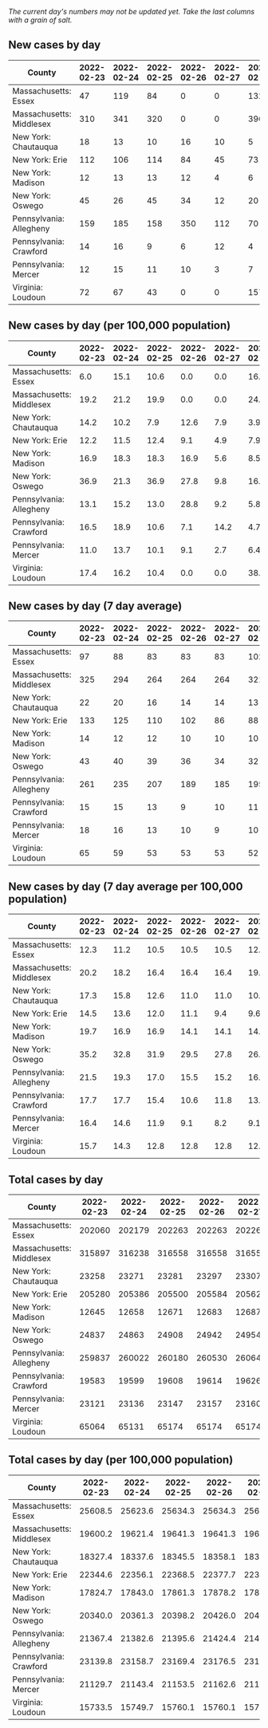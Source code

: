 _The current day's numbers may not be updated yet. Take the last columns with a grain of salt._
## New cases by day

| County | 2022-02-23 | 2022-02-24 | 2022-02-25 | 2022-02-26 | 2022-02-27 | 2022-02-28 | 2022-03-01 |
| --- | --- | --- | --- | --- | --- | --- | --- |
| Massachusetts: Essex | 47 | 119 | 84 | 0 | 0 | 132 | 74 |
| Massachusetts: Middlesex | 310 | 341 | 320 | 0 | 0 | 396 | 358 |
| New York: Chautauqua | 18 | 13 | 10 | 16 | 10 | 5 | 22 |
| New York: Erie | 112 | 106 | 114 | 84 | 45 | 73 | 64 |
| New York: Madison | 12 | 13 | 13 | 12 | 4 | 6 | 7 |
| New York: Oswego | 45 | 26 | 45 | 34 | 12 | 20 | 16 |
| Pennsylvania: Allegheny | 159 | 185 | 158 | 350 | 112 | 70 | 156 |
| Pennsylvania: Crawford | 14 | 16 | 9 | 6 | 12 | 4 | 11 |
| Pennsylvania: Mercer | 12 | 15 | 11 | 10 | 3 | 7 | 5 |
| Virginia: Loudoun | 72 | 67 | 43 | 0 | 0 | 157 | 103 |

## New cases by day (per 100,000 population)

| County | 2022-02-23 | 2022-02-24 | 2022-02-25 | 2022-02-26 | 2022-02-27 | 2022-02-28 | 2022-03-01 |
| --- | --- | --- | --- | --- | --- | --- | --- |
| Massachusetts: Essex | 6.0 | 15.1 | 10.6 | 0.0 | 0.0 | 16.7 | 9.4 |
| Massachusetts: Middlesex | 19.2 | 21.2 | 19.9 | 0.0 | 0.0 | 24.6 | 22.2 |
| New York: Chautauqua | 14.2 | 10.2 | 7.9 | 12.6 | 7.9 | 3.9 | 17.3 |
| New York: Erie | 12.2 | 11.5 | 12.4 | 9.1 | 4.9 | 7.9 | 7.0 |
| New York: Madison | 16.9 | 18.3 | 18.3 | 16.9 | 5.6 | 8.5 | 9.9 |
| New York: Oswego | 36.9 | 21.3 | 36.9 | 27.8 | 9.8 | 16.4 | 13.1 |
| Pennsylvania: Allegheny | 13.1 | 15.2 | 13.0 | 28.8 | 9.2 | 5.8 | 12.8 |
| Pennsylvania: Crawford | 16.5 | 18.9 | 10.6 | 7.1 | 14.2 | 4.7 | 13.0 |
| Pennsylvania: Mercer | 11.0 | 13.7 | 10.1 | 9.1 | 2.7 | 6.4 | 4.6 |
| Virginia: Loudoun | 17.4 | 16.2 | 10.4 | 0.0 | 0.0 | 38.0 | 24.9 |

## New cases by day (7 day average)

| County | 2022-02-23 | 2022-02-24 | 2022-02-25 | 2022-02-26 | 2022-02-27 | 2022-02-28 | 2022-03-01 |
| --- | --- | --- | --- | --- | --- | --- | --- |
| Massachusetts: Essex | 97 | 88 | 83 | 83 | 83 | 102 | 65 |
| Massachusetts: Middlesex | 325 | 294 | 264 | 264 | 264 | 321 | 246 |
| New York: Chautauqua | 22 | 20 | 16 | 14 | 14 | 13 | 13 |
| New York: Erie | 133 | 125 | 110 | 102 | 86 | 88 | 85 |
| New York: Madison | 14 | 12 | 12 | 10 | 10 | 10 | 10 |
| New York: Oswego | 43 | 40 | 39 | 36 | 34 | 32 | 28 |
| Pennsylvania: Allegheny | 261 | 235 | 207 | 189 | 185 | 195 | 170 |
| Pennsylvania: Crawford | 15 | 15 | 13 | 9 | 10 | 11 | 10 |
| Pennsylvania: Mercer | 18 | 16 | 13 | 10 | 9 | 10 | 9 |
| Virginia: Loudoun | 65 | 59 | 53 | 53 | 53 | 52 | 63 |

## New cases by day (7 day average per 100,000 population)

| County | 2022-02-23 | 2022-02-24 | 2022-02-25 | 2022-02-26 | 2022-02-27 | 2022-02-28 | 2022-03-01 |
| --- | --- | --- | --- | --- | --- | --- | --- |
| Massachusetts: Essex | 12.3 | 11.2 | 10.5 | 10.5 | 10.5 | 12.9 | 8.2 |
| Massachusetts: Middlesex | 20.2 | 18.2 | 16.4 | 16.4 | 16.4 | 19.9 | 15.3 |
| New York: Chautauqua | 17.3 | 15.8 | 12.6 | 11.0 | 11.0 | 10.2 | 10.2 |
| New York: Erie | 14.5 | 13.6 | 12.0 | 11.1 | 9.4 | 9.6 | 9.3 |
| New York: Madison | 19.7 | 16.9 | 16.9 | 14.1 | 14.1 | 14.1 | 14.1 |
| New York: Oswego | 35.2 | 32.8 | 31.9 | 29.5 | 27.8 | 26.2 | 22.9 |
| Pennsylvania: Allegheny | 21.5 | 19.3 | 17.0 | 15.5 | 15.2 | 16.0 | 14.0 |
| Pennsylvania: Crawford | 17.7 | 17.7 | 15.4 | 10.6 | 11.8 | 13.0 | 11.8 |
| Pennsylvania: Mercer | 16.4 | 14.6 | 11.9 | 9.1 | 8.2 | 9.1 | 8.2 |
| Virginia: Loudoun | 15.7 | 14.3 | 12.8 | 12.8 | 12.8 | 12.6 | 15.2 |

## Total cases by day

| County | 2022-02-23 | 2022-02-24 | 2022-02-25 | 2022-02-26 | 2022-02-27 | 2022-02-28 | 2022-03-01 |
| --- | --- | --- | --- | --- | --- | --- | --- |
| Massachusetts: Essex | 202060 | 202179 | 202263 | 202263 | 202263 | 202395 | 202469 |
| Massachusetts: Middlesex | 315897 | 316238 | 316558 | 316558 | 316558 | 316954 | 317312 |
| New York: Chautauqua | 23258 | 23271 | 23281 | 23297 | 23307 | 23312 | 23334 |
| New York: Erie | 205280 | 205386 | 205500 | 205584 | 205629 | 205702 | 205766 |
| New York: Madison | 12645 | 12658 | 12671 | 12683 | 12687 | 12693 | 12700 |
| New York: Oswego | 24837 | 24863 | 24908 | 24942 | 24954 | 24974 | 24990 |
| Pennsylvania: Allegheny | 259837 | 260022 | 260180 | 260530 | 260642 | 260712 | 260868 |
| Pennsylvania: Crawford | 19583 | 19599 | 19608 | 19614 | 19626 | 19630 | 19641 |
| Pennsylvania: Mercer | 23121 | 23136 | 23147 | 23157 | 23160 | 23167 | 23172 |
| Virginia: Loudoun | 65064 | 65131 | 65174 | 65174 | 65174 | 65331 | 65434 |

## Total cases by day (per 100,000 population)

| County | 2022-02-23 | 2022-02-24 | 2022-02-25 | 2022-02-26 | 2022-02-27 | 2022-02-28 | 2022-03-01 |
| --- | --- | --- | --- | --- | --- | --- | --- |
| Massachusetts: Essex | 25608.5 | 25623.6 | 25634.3 | 25634.3 | 25634.3 | 25651.0 | 25660.4 |
| Massachusetts: Middlesex | 19600.2 | 19621.4 | 19641.3 | 19641.3 | 19641.3 | 19665.8 | 19688.0 |
| New York: Chautauqua | 18327.4 | 18337.6 | 18345.5 | 18358.1 | 18366.0 | 18369.9 | 18387.3 |
| New York: Erie | 22344.6 | 22356.1 | 22368.5 | 22377.7 | 22382.6 | 22390.5 | 22397.5 |
| New York: Madison | 17824.7 | 17843.0 | 17861.3 | 17878.2 | 17883.9 | 17892.3 | 17902.2 |
| New York: Oswego | 20340.0 | 20361.3 | 20398.2 | 20426.0 | 20435.8 | 20452.2 | 20465.3 |
| Pennsylvania: Allegheny | 21367.4 | 21382.6 | 21395.6 | 21424.4 | 21433.6 | 21439.3 | 21452.2 |
| Pennsylvania: Crawford | 23139.8 | 23158.7 | 23169.4 | 23176.5 | 23190.6 | 23195.4 | 23208.4 |
| Pennsylvania: Mercer | 21129.7 | 21143.4 | 21153.5 | 21162.6 | 21165.4 | 21171.8 | 21176.3 |
| Virginia: Loudoun | 15733.5 | 15749.7 | 15760.1 | 15760.1 | 15760.1 | 15798.0 | 15822.9 |
